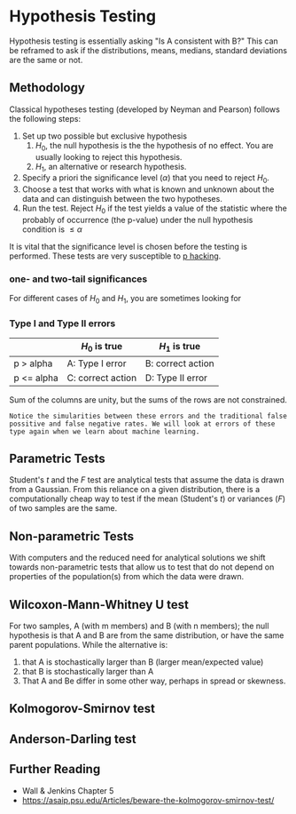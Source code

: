 # Hypothesis Testing

Hypothesis testing is essentially asking "Is A consistent with B?" This can be reframed to ask if the distributions, means, medians, standard deviations are the same or not.

## Methodology

Classical hypotheses testing (developed by Neyman and Pearson) follows the following steps:
1. Set up two possible but exclusive hypothesis
    1. $H_0$, the null hypothesis is the the hypothesis of no effect. You are usually looking to reject this hypothesis.
    1. $H_1$, an alternative or research hypothesis.
1. Specify a priori the significance level ($\alpha$) that you need to reject $H_0$.
1. Choose a test that works with what is known and unknown about the data and can distinguish between the two hypotheses. 
1. Run the test. Reject $H_0$ if the test yields a value of the statistic where the probably of occurrence (the p-value) under the null hypothesis condition is $\leq \alpha$

It is vital that the significance level is chosen before the testing is performed. These tests are very susceptible to [p hacking](https://www.statology.org/ethics-p-hacking-avoid-research/).

### one- and two-tail significances

For different cases of $H_0$ and $H_1$, you are sometimes looking for 

### Type I and Type II errors

| | $H_0$ is true | $H_1$ is true |
|--|--------------|---------------|
| p > alpha | A: Type I error | B: correct action |  
| p <= alpha | C: correct action | D: Type II error |


Sum of the columns are unity, but the sums of the rows are not constrained. 

```{note}
Notice the simularities between these errors and the traditional false possitive and false negative rates. We will look at errors of these type again when we learn about machine learning.
```

## Parametric Tests

Student's $t$ and the $F$ test are analytical tests that assume the data is drawn from a Gaussian. From this reliance on a given distribution, there is a computationally cheap way to test if the mean (Student's $t$) or variances ($F$) of two samples are the same.

## Non-parametric Tests

With computers and the reduced need for analytical solutions we shift towards non-parametric tests that allow us to test that do not depend on properties of the population(s) from which the data were drawn.


## Wilcoxon-Mann-Whitney U test

For two samples, A (with m members) and B (with n members); the null hypothesis is that A and B are from the same distribution, or have the same parent populations. While the alternative is:
1. that A is stochastically larger than B (larger mean/expected value)
1. that B is stochastically larger than A
1. That A and Be differ in some other way, perhaps in spread or skewness.


## Kolmogorov-Smirnov test

## Anderson-Darling test

## Further Reading

* Wall & Jenkins Chapter 5
* https://asaip.psu.edu/Articles/beware-the-kolmogorov-smirnov-test/
